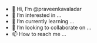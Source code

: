 - 👋 Hi, I’m @praveenkavaladar
- 👀 I’m interested in ...
- 🌱 I’m currently learning ...
- 💞️ I’m looking to collaborate on ...
- 📫 How to reach me ...

<!---
praveenkavaladar/praveenkavaladar is a ✨ special ✨ repository because its `README.md` (this file) appears on your GitHub profile.
You can click the Preview link to take a look at your changes.
--->
